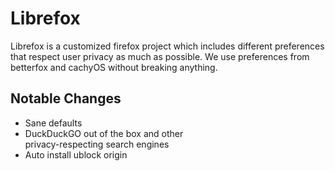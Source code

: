 # Librefox

Librefox is a customized firefox project which includes different preferences that respect user privacy as much as possible. We use preferences from betterfox and cachyOS without breaking anything.

## Notable Changes

- Sane defaults
- DuckDuckGO out of the box and other \
privacy-respecting search engines
- Auto install ublock origin
